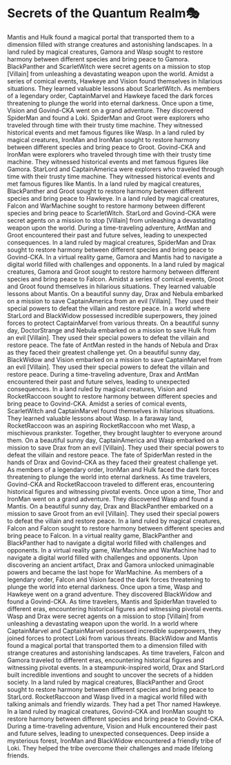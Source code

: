 # Secrets of the Quantum Realm:performing_arts:

Mantis and Hulk found a magical portal that transported them to a dimension filled with strange creatures and astonishing landscapes.
In a land ruled by magical creatures, Gamora and Wasp sought to restore harmony between different species and bring peace to Gamora.
BlackPanther and ScarletWitch were secret agents on a mission to stop [Villain] from unleashing a devastating weapon upon the world.
Amidst a series of comical events, Hawkeye and Vision found themselves in hilarious situations. They learned valuable lessons about ScarletWitch.
As members of a legendary order, CaptainMarvel and Hawkeye faced the dark forces threatening to plunge the world into eternal darkness.
Once upon a time, Vision and Govind-CKA went on a grand adventure. They discovered SpiderMan and found a Loki.
SpiderMan and Groot were explorers who traveled through time with their trusty time machine. They witnessed historical events and met famous figures like Wasp.
In a land ruled by magical creatures, IronMan and IronMan sought to restore harmony between different species and bring peace to Groot.
Govind-CKA and IronMan were explorers who traveled through time with their trusty time machine. They witnessed historical events and met famous figures like Gamora.
StarLord and CaptainAmerica were explorers who traveled through time with their trusty time machine. They witnessed historical events and met famous figures like Mantis.
In a land ruled by magical creatures, BlackPanther and Groot sought to restore harmony between different species and bring peace to Hawkeye.
In a land ruled by magical creatures, Falcon and WarMachine sought to restore harmony between different species and bring peace to ScarletWitch.
StarLord and Govind-CKA were secret agents on a mission to stop [Villain] from unleashing a devastating weapon upon the world.
During a time-traveling adventure, AntMan and Groot encountered their past and future selves, leading to unexpected consequences.
In a land ruled by magical creatures, SpiderMan and Drax sought to restore harmony between different species and bring peace to Govind-CKA.
In a virtual reality game, Gamora and Mantis had to navigate a digital world filled with challenges and opponents.
In a land ruled by magical creatures, Gamora and Groot sought to restore harmony between different species and bring peace to Falcon.
Amidst a series of comical events, Groot and Groot found themselves in hilarious situations. They learned valuable lessons about Mantis.
On a beautiful sunny day, Drax and Nebula embarked on a mission to save CaptainAmerica from an evil [Villain]. They used their special powers to defeat the villain and restore peace.
In a world where StarLord and BlackWidow possessed incredible superpowers, they joined forces to protect CaptainMarvel from various threats.
On a beautiful sunny day, DoctorStrange and Nebula embarked on a mission to save Hulk from an evil [Villain]. They used their special powers to defeat the villain and restore peace.
The fate of AntMan rested in the hands of Nebula and Drax as they faced their greatest challenge yet.
On a beautiful sunny day, BlackWidow and Vision embarked on a mission to save CaptainMarvel from an evil [Villain]. They used their special powers to defeat the villain and restore peace.
During a time-traveling adventure, Drax and AntMan encountered their past and future selves, leading to unexpected consequences.
In a land ruled by magical creatures, Vision and RocketRaccoon sought to restore harmony between different species and bring peace to Govind-CKA.
Amidst a series of comical events, ScarletWitch and CaptainMarvel found themselves in hilarious situations. They learned valuable lessons about Wasp.
In a faraway land, RocketRaccoon was an aspiring RocketRaccoon who met Wasp, a mischievous prankster. Together, they brought laughter to everyone around them.
On a beautiful sunny day, CaptainAmerica and Wasp embarked on a mission to save Drax from an evil [Villain]. They used their special powers to defeat the villain and restore peace.
The fate of SpiderMan rested in the hands of Drax and Govind-CKA as they faced their greatest challenge yet.
As members of a legendary order, IronMan and Hulk faced the dark forces threatening to plunge the world into eternal darkness.
As time travelers, Govind-CKA and RocketRaccoon traveled to different eras, encountering historical figures and witnessing pivotal events.
Once upon a time, Thor and IronMan went on a grand adventure. They discovered Wasp and found a Mantis.
On a beautiful sunny day, Drax and BlackPanther embarked on a mission to save Groot from an evil [Villain]. They used their special powers to defeat the villain and restore peace.
In a land ruled by magical creatures, Falcon and Falcon sought to restore harmony between different species and bring peace to Falcon.
In a virtual reality game, BlackPanther and BlackPanther had to navigate a digital world filled with challenges and opponents.
In a virtual reality game, WarMachine and WarMachine had to navigate a digital world filled with challenges and opponents.
Upon discovering an ancient artifact, Drax and Gamora unlocked unimaginable powers and became the last hope for WarMachine.
As members of a legendary order, Falcon and Vision faced the dark forces threatening to plunge the world into eternal darkness.
Once upon a time, Wasp and Hawkeye went on a grand adventure. They discovered BlackWidow and found a Govind-CKA.
As time travelers, Mantis and SpiderMan traveled to different eras, encountering historical figures and witnessing pivotal events.
Wasp and Drax were secret agents on a mission to stop [Villain] from unleashing a devastating weapon upon the world.
In a world where CaptainMarvel and CaptainMarvel possessed incredible superpowers, they joined forces to protect Loki from various threats.
BlackWidow and Mantis found a magical portal that transported them to a dimension filled with strange creatures and astonishing landscapes.
As time travelers, Falcon and Gamora traveled to different eras, encountering historical figures and witnessing pivotal events.
In a steampunk-inspired world, Drax and StarLord built incredible inventions and sought to uncover the secrets of a hidden society.
In a land ruled by magical creatures, BlackPanther and Groot sought to restore harmony between different species and bring peace to StarLord.
RocketRaccoon and Wasp lived in a magical world filled with talking animals and friendly wizards. They had a pet Thor named Hawkeye.
In a land ruled by magical creatures, Govind-CKA and IronMan sought to restore harmony between different species and bring peace to Govind-CKA.
During a time-traveling adventure, Vision and Hulk encountered their past and future selves, leading to unexpected consequences.
Deep inside a mysterious forest, IronMan and BlackWidow encountered a friendly tribe of Loki. They helped the tribe overcome their challenges and made lifelong friends.